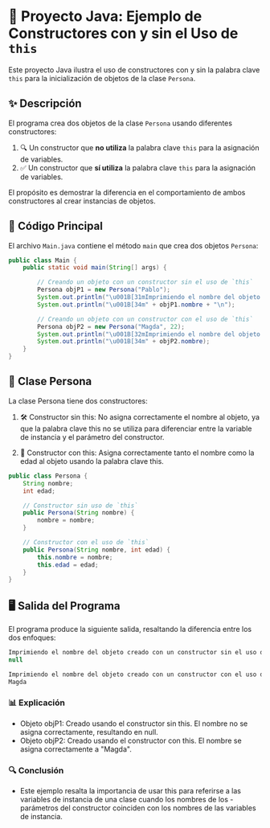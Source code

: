 # 📘 Proyecto Java: Ejemplo de Constructores con y sin el Uso de `this`

Este proyecto Java ilustra el uso de constructores con y sin la palabra clave `this` para la inicialización de objetos de la clase `Persona`.

## ✨ Descripción

El programa crea dos objetos de la clase `Persona` usando diferentes constructores:

1. 🔍 Un constructor que **no utiliza** la palabra clave `this` para la asignación de variables.
2. ✅ Un constructor que **sí utiliza** la palabra clave `this` para la asignación de variables.

El propósito es demostrar la diferencia en el comportamiento de ambos constructores al crear instancias de objetos.

## 📄 Código Principal

El archivo `Main.java` contiene el método `main` que crea dos objetos `Persona`:

```java
public class Main {
    public static void main(String[] args) {

        // Creando un objeto con un constructor sin el uso de `this`
        Persona objP1 = new Persona("Pablo");
        System.out.println("\u001B[31mImprimiendo el nombre del objeto creado con un constructor sin el uso del this");
        System.out.println("\u001B[34m" + objP1.nombre + "\n");

        // Creando un objeto con un constructor con el uso de `this`
        Persona objP2 = new Persona("Magda", 22);
        System.out.println("\u001B[32mImprimiendo el nombre del objeto creado con un constructor con el uso del this");
        System.out.println("\u001B[34m" + objP2.nombre);
    }
}
```

## 👥 Clase Persona

La clase Persona tiene dos constructores:

1. 🛠️ Constructor sin this: No asigna correctamente el nombre al objeto, ya que la palabra clave this no se utiliza para diferenciar entre la variable de instancia y el parámetro del constructor.

2. 🧩 Constructor con this: Asigna correctamente tanto el nombre como la edad al objeto usando la palabra clave this.

```java
public class Persona {
    String nombre;
    int edad;

    // Constructor sin uso de `this`
    public Persona(String nombre) {
        nombre = nombre;
    }

    // Constructor con el uso de `this`
    public Persona(String nombre, int edad) {
        this.nombre = nombre;
        this.edad = edad;
    }
}
```

## 🖥️ Salida del Programa

El programa produce la siguiente salida, resaltando la diferencia entre los dos enfoques:

```java
Imprimiendo el nombre del objeto creado con un constructor sin el uso del this
null

Imprimiendo el nombre del objeto creado con un constructor con el uso del this
Magda
```

### 📊 Explicación
- Objeto objP1: Creado usando el constructor sin this. El nombre no se asigna correctamente, resultando en null.
- Objeto objP2: Creado usando el constructor con this. El nombre se asigna correctamente a "Magda".

### 🔍 Conclusión
- Este ejemplo resalta la importancia de usar this para referirse a las variables de instancia de una clase cuando los nombres de los - parámetros del constructor coinciden con los nombres de las variables de instancia.